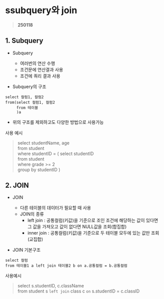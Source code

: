 # ssubquery와 join
>#### 250118

## 1. Subquery
 * Subquery
    * 여러번의 연산 수행
    * 조건문에 연산결과 사용
    * 조건에 쿼리 결과 사용  

 *  Subquery의 구조
```
select 컬럼1, 컬럼2
from(select 컬럼1, 컬럼2
     from 테이블
     )a
```
* 위의 구조를 제외하고도 다양한 방법으로 사용가능

사용 예시
> select studentName, age\
from student  
where studentID = (
   select studentID\
   from student\
   where grade >= 2\
   group by studentID
   )


## 2. JOIN
* JOIN
    * 다른 테이블의 데이터가 필요할 때 사용
    * JOIN의 종류  
      * left join : 공통컬럼(키값)을 기준으로 조인 조건에 해당하는 값이 있다면 그 값을 가져오고 값이 없다면 NULL값을 조회(합집합)
      * inner join : 공통컬럼(키값)을 기준으로 두 테이블 모두에 있는 값만 조회(교집합)

* JOIN 기본구조
```
select 컬럼
from 테이블1 a left join 테이블2 b on a.공통컬럼 = b.공통컬럼
```
사용예시
>select s.studentID, c.className\
from student s `left join` class c `on` s.studentID = c.classID